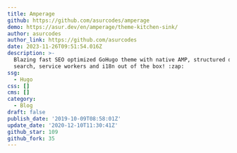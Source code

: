 ```yaml
---
title: Amperage
github: https://github.com/asurcodes/amperage
demo: https://asur.dev/en/amperage/theme-kitchen-sink/
author: asurcodes
author_link: https://github.com/asurcodes
date: 2023-11-26T09:51:54.016Z
description: >-
  Blazing fast SEO optimized GoHugo theme with native AMP, structured data,
  search, service workers and i18n out of the box! :zap:
ssg:
  - Hugo
css: []
cms: []
category:
  - Blog
draft: false
publish_date: '2019-10-09T08:58:01Z'
update_date: '2020-12-10T11:30:41Z'
github_star: 109
github_fork: 35
---
```

